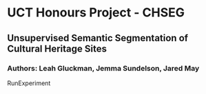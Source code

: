 # UCT Honours Project - CHSEG

## Unsupervised Semantic Segmentation of Cultural Heritage Sites

### Authors: Leah Gluckman, Jemma Sundelson, Jared May

RunExperiment